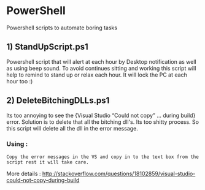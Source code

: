 # PowerShell
Powershell scripts to automate boring tasks

## 1) StandUpScript.ps1

  Powershell script that will alert at each hour by Desktop notification as well as using beep sound. To avoid continues sitting and working this script will help to remind to stand up or relax each hour. It will lock the PC at each hour too :)

## 2) DeleteBitchingDLLs.ps1
  Its too annoying to see the {Visual Studio “Could not copy” … during build} error. Solution is to delete that all the bitching dll's. Its too shitty process. So this script will delete all the dll in the error message.
### Using :
    Copy the error messages in the VS and copy in to the text box from the script rest it will take care.

  More details :
  http://stackoverflow.com/questions/18102859/visual-studio-could-not-copy-during-build
